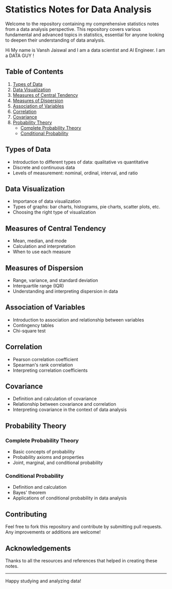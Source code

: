 # Statistics Notes for Data Analysis

Welcome to the repository containing my comprehensive statistics notes from a data analysis perspective. This repository covers various fundamental and advanced topics in statistics, essential for anyone looking to deepen their understanding of data analysis.

Hi My name is Vansh Jaiswal and I am a data scientist and AI Engineer. I am a DATA GUY !

## Table of Contents

1. [Types of Data](#types-of-data)
2. [Data Visualization](#data-visualization)
3. [Measures of Central Tendency](#measures-of-central-tendency)
4. [Measures of Dispersion](#measures-of-dispersion)
5. [Association of Variables](#association-of-variables)
6. [Correlation](#correlation)
7. [Covariance](#covariance)
8. [Probability Theory](#probability-theory)
   - [Complete Probability Theory](#complete-probability-theory)
   - [Conditional Probability](#conditional-probability)

## Types of Data

- Introduction to different types of data: qualitative vs quantitative
- Discrete and continuous data
- Levels of measurement: nominal, ordinal, interval, and ratio

## Data Visualization

- Importance of data visualization
- Types of graphs: bar charts, histograms, pie charts, scatter plots, etc.
- Choosing the right type of visualization

## Measures of Central Tendency

- Mean, median, and mode
- Calculation and interpretation
- When to use each measure

## Measures of Dispersion

- Range, variance, and standard deviation
- Interquartile range (IQR)
- Understanding and interpreting dispersion in data

## Association of Variables

- Introduction to association and relationship between variables
- Contingency tables
- Chi-square test

## Correlation

- Pearson correlation coefficient
- Spearman's rank correlation
- Interpreting correlation coefficients

## Covariance

- Definition and calculation of covariance
- Relationship between covariance and correlation
- Interpreting covariance in the context of data analysis

## Probability Theory

### Complete Probability Theory

- Basic concepts of probability
- Probability axioms and properties
- Joint, marginal, and conditional probability

### Conditional Probability

- Definition and calculation
- Bayes' theorem
- Applications of conditional probability in data analysis

## Contributing

Feel free to fork this repository and contribute by submitting pull requests. Any improvements or additions are welcome!

## Acknowledgements

Thanks to all the resources and references that helped in creating these notes.

---

Happy studying and analyzing data!

